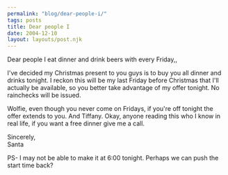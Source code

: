 ```yaml
---
permalink: "blog/dear-people-i/"
tags: posts
title: Dear people I
date: 2004-12-10
layout: layouts/post.njk
---
```


Dear people I eat dinner and drink beers with every Friday,,

I've decided my Christmas present to you guys is to buy you all dinner and drinks tonight. I reckon this will be my last Friday before Christmas that I'll actually be available, so you better take advantage of my offer tonight. No rainchecks will be issued.

Wolfie, even though you never come on Fridays, if you're off tonight the offer extends to you. And Tiffany. Okay, anyone reading this who I know in real life, if you want a free dinner give me a call.

Sincerely,  
Santa

PS- I may not be able to make it at 6:00 tonight. Perhaps we can push the start time back?